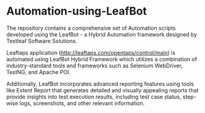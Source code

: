 # Automation-using-LeafBot
The repository contains a comprehensive set of Automation scripts developed using the LeafBot - a Hybrid Automation framework designed by Testleaf Software Solutions. 

Leaftaps application (http://leaftaps.com/opentaps/control/main) is automated using LeafBot Hybrid Framework which utilizes a combination of industry-standard tools and frameworks such as Selenium WebDriver, TestNG, and Apache POI.

Additionally, LeafBot incorporates advanced reporting features using tools like Extent Report that generates detailed and visually appealing reports that provide insights into test execution results, including test case status, step-wise logs, screenshots, and other relevant information.
